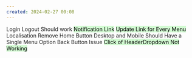 ```yaml
---
created: 2024-02-27 00:08
---
```

Login Logout Should work
<mark style="background: #BBFABBA6;">Notification Link</mark>
<mark style="background: #BBFABBA6;">Update Link for Every Menu </mark>
Localisation
Remove Home Button
Desktop and Mobile Should Have a Single Menu Option
Back Button Issue
<mark style="background: #BBFABBA6;">Click of HeaderDropdown Not Working</mark>

